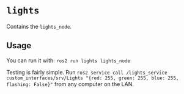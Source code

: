 # `lights`

Contains the `lights_node`.

## Usage

You can run it with: `ros2 run lights lights_node`

Testing is fairly simple. Run `ros2 service call /lights_service custom_interfaces/srv/Lights "{red: 255, green: 255, blue: 255, flashing: False}"` from any computer on the LAN.
